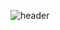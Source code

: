 ![header](https://capsule-render.vercel.app/api?type=waving&color=timeGradient&text=Welcome%20to%20미깡's%20GitHub%20👋&animation=twinkling&fontSize=35&fontAlignY=40&fontAlign=70&height=250)
